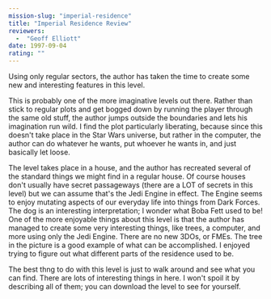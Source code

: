 ```yaml
---
mission-slug: "imperial-residence"
title: "Imperial Residence Review"
reviewers: 
  -  "Geoff Elliott"
date: 1997-09-04
rating: ""
---
```


Using only regular sectors, the author has taken the time to create some new and interesting features in this level.

This is probably one of the more imaginative levels out there.  Rather than stick to regular plots and get bogged down by running the player through the same old stuff, the author jumps outside the boundaries and lets his imagination run wild.  I find the plot particularly liberating, because since this doesn't take place in the Star Wars universe, but rather in the computer, the author can do whatever he wants, put whoever he wants in, and just basically let loose.

The level takes place in a house, and the author has recreated several of the standard things we might find in a regular house.  Of course houses don't usually have secret passageways (there are a LOT of secrets in this level) but we can assume that's the Jedi Engine in effect.  The Engine seems to enjoy mutating aspects of our everyday life into things from Dark Forces.  The dog is an interesting interpretation; I wonder what Boba Fett used to be!  One of the more enjoyable things about this level is that the author has managed to create some very interesting things, like trees, a computer, and more using only the Jedi Engine.  There are no new 3DOs, or FMEs.  The tree in the picture is a good example of what can be accomplished.  I enjoyed trying to figure out what different parts of the residence used to be.

The best thng to do with this level is just to walk around and see what you can find.  There are lots of interesting things in here.  I won't spoil it by describing all of them; you can download the level to see for yourself.
